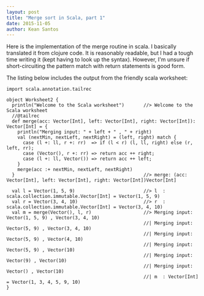 ```yaml
---
layout: post
title: "Merge sort in Scala, part 1"
date: 2015-11-05
author: Kean Santos
---
```


Here is the implementation of the merge routine in scala. I basically translated it from clojure code. It is reasonably readable, but I had a tough time writing it (kept having to look up the syntax). However, I'm unsure if short-circuiting the pattern match with return statements is good form. 

The listing below includes the output from the friendly scala worksheet:

    import scala.annotation.tailrec

    object Worksheet2 {
      println("Welcome to the Scala worksheet")       //> Welcome to the Scala worksheet
      //@tailrec
      def merge(acc: Vector[Int], left: Vector[Int], right: Vector[Int]): Vector[Int] = {
        println("Merging input: " + left + " , " + right)
        val (nextMin, nextLeft, nextRight) = (left, right) match {
          case (l +: ll, r +: rr)  => if (l < r) (l, ll, right) else (r, left, rr);
          case (Vector(), r +: rr) => return acc ++ right;
          case (l +: ll, Vector()) => return acc ++ left;
        }
        merge(acc :+ nextMin, nextLeft, nextRight)
      }                                               //> merge: (acc: Vector[Int], left: Vector[Int], right: Vector[Int])Vector[Int]

      val l = Vector(1, 5, 9)                         //> l  : scala.collection.immutable.Vector[Int] = Vector(1, 5, 9)
      val r = Vector(3, 4, 10)                        //> r  : scala.collection.immutable.Vector[Int] = Vector(3, 4, 10)
      val m = merge(Vector(), l, r)                   //> Merging input: Vector(1, 5, 9) , Vector(3, 4, 10)
                                                      //| Merging input: Vector(5, 9) , Vector(3, 4, 10)
                                                      //| Merging input: Vector(5, 9) , Vector(4, 10)
                                                      //| Merging input: Vector(5, 9) , Vector(10)
                                                      //| Merging input: Vector(9) , Vector(10)
                                                      //| Merging input: Vector() , Vector(10)
                                                      //| m  : Vector[Int] = Vector(1, 3, 4, 5, 9, 10)
    }


